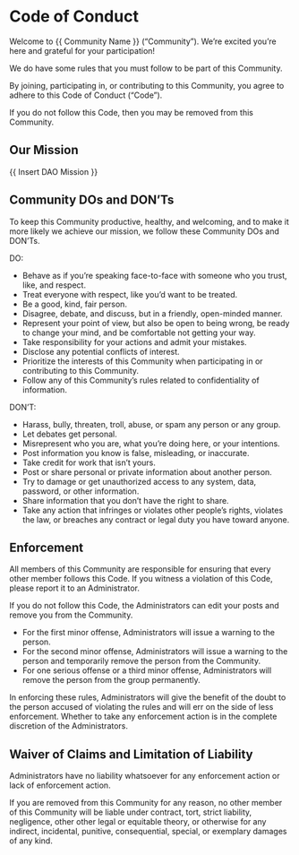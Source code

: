 # Code of Conduct

Welcome to {{ Community Name }} (“Community”). We’re excited you’re here and grateful for your participation!

We do have some rules that you must follow to be part of this Community.

By joining, participating in, or contributing to this Community, you agree to adhere to this Code of Conduct (“Code”).

If you do not follow this Code, then you may be removed from this Community.

## Our Mission

{{ Insert DAO Mission }}

## Community DOs and DON’Ts

To keep this Community productive, healthy, and welcoming, and to make it more likely we achieve our mission, we follow these Community DOs and DON’Ts.

DO:
* Behave as if you’re speaking face-to-face with someone who you trust, like, and respect.
* Treat everyone with respect, like you’d want to be treated.
* Be a good, kind, fair person.
* Disagree, debate, and discuss, but in a friendly, open-minded manner.
* Represent your point of view, but also be open to being wrong, be ready to change your mind, and be comfortable not getting your way.
* Take responsibility for your actions and admit your mistakes.
* Disclose any potential conflicts of interest.
* Prioritize the interests of this Community when participating in or contributing to this Community.
* Follow any of this Community’s rules related to confidentiality of information.

DON’T:
* Harass, bully, threaten, troll, abuse, or spam any person or any group.
* Let debates get personal.
* Misrepresent who you are, what you’re doing here, or your intentions.
* Post information you know is false, misleading, or inaccurate.
* Take credit for work that isn’t yours.
* Post or share personal or private information about another person.
* Try to damage or get unauthorized access to any system, data, password, or other information.
* Share information that you don’t have the right to share.
* Take any action that infringes or violates other people’s rights, violates the law, or breaches any contract or legal duty you have toward anyone.

## Enforcement

All members of this Community are responsible for ensuring that every other member follows this Code. If you witness a violation of this Code, please report it to an Administrator.

If you do not follow this Code, the Administrators can edit your posts and remove you from the Community.

* For the first minor offense, Administrators will issue a warning to the person.
* For the second minor offense, Administrators will issue a warning to the person and temporarily remove the person from the Community.
* For one serious offense or a third minor offense, Administrators will remove the person from the group permanently.

In enforcing these rules, Administrators will give the benefit of the doubt to the person accused of violating the rules and will err on the side of less enforcement. Whether to take any enforcement action is in the complete discretion of the Administrators.

## Waiver of Claims and Limitation of Liability

Administrators have no liability whatsoever for any enforcement action or lack of enforcement action.

If you are removed from this Community for any reason, no other member of this Community will be liable under contract, tort, strict liability, negligence, other other legal or equitable theory, or otherwise for any indirect, incidental, punitive, consequential, special, or exemplary damages of any kind.
